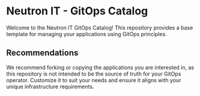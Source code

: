 # Neutron IT - GitOps Catalog
Welcome to the Neutron IT GitOps Catalog! This repository provides a base template for managing your applications using GitOps principles.

## Recommendations
We recommend forking or copying the applications you are interested in, as this repository is not intended to be the source of truth for your GitOps operator. Customize it to suit your needs and ensure it aligns with your unique infrastructure requirements.